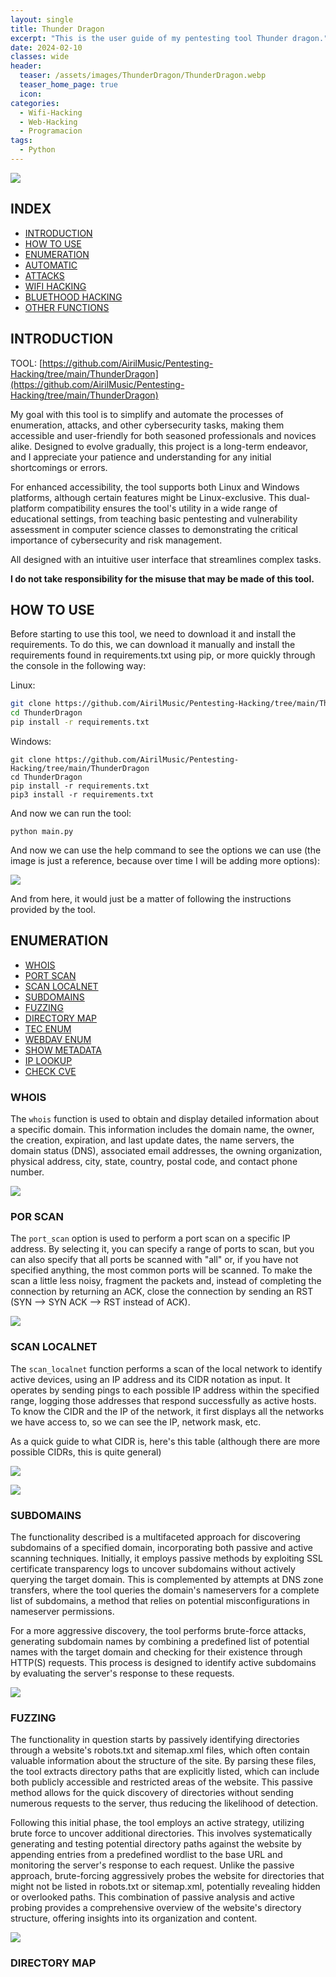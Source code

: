 ```yaml
---
layout: single
title: Thunder Dragon
excerpt: "This is the user guide of my pentesting tool Thunder dragon."
date: 2024-02-10
classes: wide
header:
  teaser: /assets/images/ThunderDragon/ThunderDragon.webp
  teaser_home_page: true
  icon: 
categories:
  - Wifi-Hacking
  - Web-Hacking
  - Programacion
tags:  
  - Python
---
```


![](/assets/images/ThunderDragon/ThunderDragon.webp)

## INDEX

- [INTRODUCTION](#introduction)
- [HOW TO USE](#how)
- [ENUMERATION](#enumeration)
- [AUTOMATIC](#auto)
- [ATTACKS](#attacks)
- [WIFI HACKING](#wifi)
- [BLUETHOOD HACKING](#bluethood)
- [OTHER FUNCTIONS](#other)

<a id="introduction"></a>
## INTRODUCTION

TOOL: [https://github.com/AirilMusic/Pentesting-Hacking/tree/main/ThunderDragon](https://github.com/AirilMusic/Pentesting-Hacking/tree/main/ThunderDragon)

My goal with this tool is to simplify and automate the processes of enumeration, attacks, and other cybersecurity tasks, making them accessible and user-friendly for both seasoned professionals and novices alike. Designed to evolve gradually, this project is a long-term endeavor, and I appreciate your patience and understanding for any initial shortcomings or errors.

For enhanced accessibility, the tool supports both Linux and Windows platforms, although certain features might be Linux-exclusive. This dual-platform compatibility ensures the tool's utility in a wide range of educational settings, from teaching basic pentesting and vulnerability assessment in computer science classes to demonstrating the critical importance of cybersecurity and risk management.

All designed with an intuitive user interface that streamlines complex tasks. 

**I do not take responsibility for the misuse that may be made of this tool.**

<a id="how"></a>
## HOW TO USE

Before starting to use this tool, we need to download it and install the requirements. To do this, we can download it manually and install the requirements found in requirements.txt using pip, or more quickly through the console in the following way:

Linux:

```bash
git clone https://github.com/AirilMusic/Pentesting-Hacking/tree/main/ThunderDragon
cd ThunderDragon
pip install -r requirements.txt
```

Windows:

```
git clone https://github.com/AirilMusic/Pentesting-Hacking/tree/main/ThunderDragon
cd ThunderDragon
pip install -r requirements.txt
pip3 install -r requirements.txt
```

And now we can run the tool:

```
python main.py
```

And now we can use the help command to see the options we can use (the image is just a reference, because over time I will be adding more options):

![](/assets/images/ThunderDragon/help.png)

And from here, it would just be a matter of following the instructions provided by the tool.

<a id="enumeration"></a>
## ENUMERATION

- [WHOIS](#e1)
- [PORT SCAN](#e2)
- [SCAN LOCALNET](#e3)
- [SUBDOMAINS](#e4)
- [FUZZING](#e5)
- [DIRECTORY MAP](#e6)
- [TEC ENUM](#e7)
- [WEBDAV ENUM](#e8)
- [SHOW METADATA](#e9)
- [IP LOOKUP](#e10)
- [CHECK CVE](#e11)

<a id="e1"></a>
### WHOIS

The `whois` function is used to obtain and display detailed information about a specific domain. This information includes the domain name, the owner, the creation, expiration, and last update dates, the name servers, the domain status (DNS), associated email addresses, the owning organization, physical address, city, state, country, postal code, and contact phone number.

![](/assets/images/ThunderDragon/whois.PNG)

<a id="e2"></a>
### POR SCAN

The `port_scan` option is used to perform a port scan on a specific IP address. By selecting it, you can specify a range of ports to scan, but you can also specify that all ports be scanned with "all" or, if you have not specified anything, the most common ports will be scanned. To make the scan a little less noisy, fragment the packets and, instead of completing the connection by returning an ACK, close the connection by sending an RST (SYN --> SYN ACK --> RST instead of ACK).

![](/assets/images/ThunderDragon/port_scan.PNG)

<a id="e3"></a>
### SCAN LOCALNET

The `scan_localnet` function performs a scan of the local network to identify active devices, using an IP address and its CIDR notation as input. It operates by sending pings to each possible IP address within the specified range, logging those addresses that respond successfully as active hosts. To know the CIDR and the IP of the network, it first displays all the networks we have access to, so we can see the IP, network mask, etc.

As a quick guide to what CIDR is, here's this table (although there are more possible CIDRs, this is quite general)

![](/assets/images/ThunderDragon/cidr.PNG)

![](/assets/images/ThunderDragon/scan_localnet.PNG)

<a id="e4"></a>
### SUBDOMAINS

The functionality described is a multifaceted approach for discovering subdomains of a specified domain, incorporating both passive and active scanning techniques. Initially, it employs passive methods by exploiting SSL certificate transparency logs to uncover subdomains without actively querying the target domain. This is complemented by attempts at DNS zone transfers, where the tool queries the domain's nameservers for a complete list of subdomains, a method that relies on potential misconfigurations in nameserver permissions.

For a more aggressive discovery, the tool performs brute-force attacks, generating subdomain names by combining a predefined list of potential names with the target domain and checking for their existence through HTTP(S) requests. This process is designed to identify active subdomains by evaluating the server's response to these requests.

![](/assets/images/ThunderDragon/subdomains.PNG)

<a id="e5"></a>
### FUZZING

The functionality in question starts by passively identifying directories through a website's robots.txt and sitemap.xml files, which often contain valuable information about the structure of the site. By parsing these files, the tool extracts directory paths that are explicitly listed, which can include both publicly accessible and restricted areas of the website. This passive method allows for the quick discovery of directories without sending numerous requests to the server, thus reducing the likelihood of detection.

Following this initial phase, the tool employs an active strategy, utilizing brute force to uncover additional directories. This involves systematically generating and testing potential directory paths against the website by appending entries from a predefined wordlist to the base URL and monitoring the server's response to each request. Unlike the passive approach, brute-forcing aggressively probes the website for directories that might not be listed in robots.txt or sitemap.xml, potentially revealing hidden or overlooked paths. This combination of passive analysis and active probing provides a comprehensive overview of the website's directory structure, offering insights into its organization and content.

![](/assets/images/ThunderDragon/fuzzing.PNG)

<a id="e6"></a>
### DIRECTORY MAP

